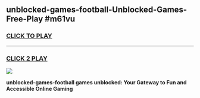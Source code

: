 
## unblocked-games-football-Unblocked-Games-Free-Play #m61vu
<h3>
<a href="https://us.freeplayer.one?title=unblocked-games-football&ref=9M">CLICK TO PLAY</a></h3>
<hr>

<h3>
<a href="https://us.freeplayer.one?title=unblocked-games-football&ref=9M">CLICK 2 PLAY</a>
  
</h3>

<a href="https://us.freeplayer.one?title=unblocked-games-football&ref=9M"><img src="https://clearcache.store/games.png"></a>


**unblocked-games-football games unblocked: Your Gateway to Fun and Accessible Online Gaming**
